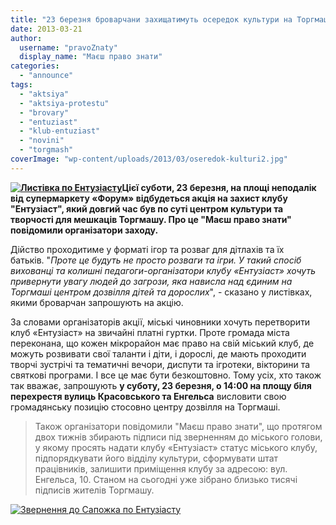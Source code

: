 ```yaml
---
title: "23 березня броварчани захищатимуть осередок культури на Торгмаші"
date: 2013-03-21
author: 
  username: "pravoZnaty"
  display_name: "Маєш право знати"
categories: 
  - "announce"
tags: 
  - "aktsiya"
  - "aktsiya-protestu"
  - "brovary"
  - "entuziast"
  - "klub-entuziast"
  - "novini"
  - "torgmash"
coverImage: "wp-content/uploads/2013/03/oseredok-kulturi2.jpg"
---
```


**[![Листівка по Ентузіасту](https://mpz.brovary.org/wp-content/uploads/2013/03/Listivka-po-Entuziastu.jpg)](https://mpz.brovary.org/wp-content/uploads/2013/03/Listivka-po-Entuziastu.jpg)Цієї суботи, 23 березня, на площі неподалік від супермаркету «Форум» відбудеться акція на захист клубу "Ентузіаст", який довгий час був по суті центром культури та творчості для мешкаців Торгмашу. Про це "Маєш право знати" повідомили організатори заходу.**

Дійство проходитиме у форматі ігор та розваг для дітлахів та їх батьків. "_Проте це будуть не просто розваги та ігри. У такий спосіб вихованці та колишні педагоги-організатори клубу «Ентузіаст» хочуть привернути увагу людей до загрози, яка нависла над єдиним на Торгмаші центром дозвілля дітей та дорослих_", - сказано у листівках, якими броварчан запрошують на акцію.

За словами організаторів акції, міські чиновники хочуть перетворити клуб «Ентузіаст» на звичайні платні гуртки. Проте громада міста переконана, що кожен мікрорайон має право на свій міський клуб, де можуть розвивати свої таланти і діти, і дорослі, де мають проходити творчі зустрічі та тематичні вечори, диспути та ігротеки, вікторини та святкові програми. І все це має бути безкоштовно. Тому усіх, хто також так вважає, запрошують **у суботу, 23 березня, о 14:00 на площу біля перехрестя вулиць Красовського та Енгельса** висловити свою громадянську позицію стосовно центру дозвілля на Торгмаші.

> Також організатори повідомили "Маєш право знати", що протягом двох тижнів збирають підписи під зверненням до міського голови, у якому просять надати клубу «Ентузіаст» статус міського клубу, підпорядкувати його відділу культури, сформувати штат працівників, залишити приміщення клубу за адресою: вул. Енгельса, 10. Станом на сьогодні уже зібрано близько тисячі підписів жителів Торгмашу.

[![Звернення до Сапожка по Ентузіасту](https://mpz.brovary.org/wp-content/uploads/2013/03/Zvernennya-do-Sapozhka-po-Entuziastu.jpg)](https://mpz.brovary.org/wp-content/uploads/2013/03/Zvernennya-do-Sapozhka-po-Entuziastu.jpg)
